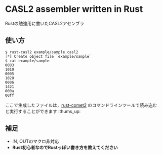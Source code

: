 # CASL2 assembler written in Rust

Rustの勉強用に書いたCASL2アセンブラ

## 使い方

```
$ rust-casl2 example/sample.casl2
[*] Create object file `example/sample`
$ cat example/sample
0003
1010
0005
1020
0006
1421
000a
00ff
```

ここで生成したファイルは，[rust-comet2](https://git.alicemacs.com/chihiro/rust-comet2) のコマンドラインツールで読み込むと実行することができます :thums_up:

## 補足

* IN, OUTのマクロ非対応
* **Rust初心者なのでRustっぽい書き方を教えてください**

